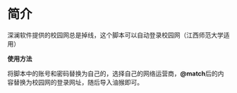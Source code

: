 # 简介
深澜软件提供的校园网总是掉线，这个脚本可以自动登录校园网（江西师范大学适用）

**使用方法**

将脚本中的账号和密码替换为自己的，选择自己的网络运营商，**@match**后的内容替换为校园网的登录网址，随后导入油猴即可。
